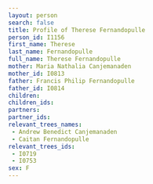```yaml
---
layout: person
search: false
title: Profile of Therese Fernandopulle
person_id: I1156
first_name: Therese
last_name: Fernandopulle
full_name: Therese Fernandopulle
mother: Maria Nathalia Canjemanaden
mother_id: I0813
father: Francis Philip Fernandopulle
father_id: I0814
children:
children_ids:
partners:
partner_ids:
relevant_trees_names:
 - Andrew Benedict Canjemanaden
 - Caitan Fernandopulle
relevant_trees_ids:
 - I0719
 - I0753
sex: F
---
```


